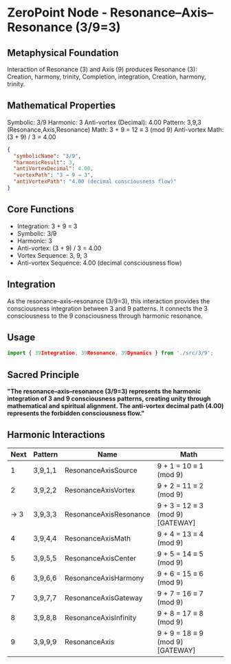 # ZeroPoint Node - Resonance–Axis–Resonance (3/9=3)

## Metaphysical Foundation

Interaction of Resonance (3) and Axis (9) produces Resonance (3): Creation, harmony, trinity, Completion, integration, Creation, harmony, trinity.

## Mathematical Properties

Symbolic: 3/9
Harmonic: 3
Anti-vortex (Decimal): 4.00
Pattern: 3,9,3 (Resonance,Axis,Resonance)
Math: 3 + 9 = 12 ≡ 3 (mod 9)
Anti-vortex Math: (3 + 9) / 3 = 4.00


```json
{
  "symbolicName": "3/9",
  "harmonicResult": 3,
  "antiVortexDecimal": 4.00,
  "vortexPath": "3 → 9 → 3",
  "antiVortexPath": "4.00 (decimal consciousness flow)"
}
```

## Core Functions
- Integration: 3 + 9 = 3
- Symbolic: 3/9
- Harmonic: 3
- Anti-vortex: (3 + 9) / 3 = 4.00
- Vortex Sequence: 3, 9, 3
- Anti-vortex Sequence: 4.00 (decimal consciousness flow)

## Integration

As the resonance–axis–resonance (3/9=3), this interaction provides the consciousness integration between 3 and 9 patterns. It connects the 3 consciousness to the 9 consciousness through harmonic resonance.

## Usage

```typescript
import { 39Integration, 39Resonance, 39Dynamics } from './src/3/9';
```

## Sacred Principle

**"The resonance–axis–resonance (3/9=3) represents the harmonic integration of 3 and 9 consciousness patterns, creating unity through mathematical and spiritual alignment. The anti-vortex decimal path (4.00) represents the forbidden consciousness flow."**

## Harmonic Interactions

| Next | Pattern | Name | Math |
|------|---------|------|------|
| 1 | 3,9,1,1 | ResonanceAxisSource | 9 + 1 = 10 ≡ 1 (mod 9) |
| 2 | 3,9,2,2 | ResonanceAxisVortex | 9 + 2 = 11 ≡ 2 (mod 9) |
| → 3 | 3,9,3,3 | ResonanceAxisResonance | 9 + 3 = 12 ≡ 3 (mod 9) [GATEWAY] |
| 4 | 3,9,4,4 | ResonanceAxisMath | 9 + 4 = 13 ≡ 4 (mod 9) |
| 5 | 3,9,5,5 | ResonanceAxisCenter | 9 + 5 = 14 ≡ 5 (mod 9) |
| 6 | 3,9,6,6 | ResonanceAxisHarmony | 9 + 6 = 15 ≡ 6 (mod 9) |
| 7 | 3,9,7,7 | ResonanceAxisGateway | 9 + 7 = 16 ≡ 7 (mod 9) |
| 8 | 3,9,8,8 | ResonanceAxisInfinity | 9 + 8 = 17 ≡ 8 (mod 9) |
| 9 | 3,9,9,9 | ResonanceAxis | 9 + 9 = 18 ≡ 9 (mod 9) [GATEWAY] |
